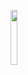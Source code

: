 <img src="https://user-images.githubusercontent.com/40379856/41815690-57eca36c-7727-11e8-9a0f-2a4fdeaa3ff9.png" width="15%"></img> 
